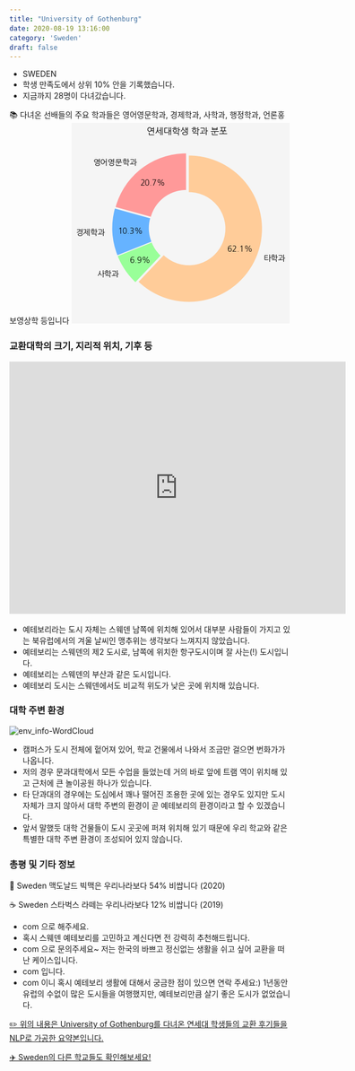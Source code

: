 ```yaml
---
title: "University of Gothenburg"
date: 2020-08-19 13:16:00
category: 'Sweden'
draft: false
---
```



* SWEDEN
* 학생 만족도에서 상위 10% 안을 기록했습니다.
* 지금까지 28명이 다녀갔습니다. 

📚 다녀온 선배들의 주요 학과들은 영어영문학과, 경제학과, 사학과, 행정학과, 언론홍보영상학 등입니다
![department-info](../plots/SE000011.png)
### 교환대학의 크기, 지리적 위치, 기후 등
<iframe
width="600"
height="450"
frameborder="0" style="border:0"
src="https://www.google.com/maps/embed/v1/place?key=AIzaSyC9e1AME-pVmWC4hBpFdu5S4dKzyepa3HQ&q=University+of+Gothenburg&center=57.69817190000001,11.971878&zoom=14" allowfullscreen>
</iframe>

* 예테보리라는 도시 자체는 스웨덴 남쪽에 위치해 있어서 대부분 사람들이 가지고 있는 북유럽에서의 겨울 날씨인 맹추위는 생각보다 느껴지지 않았습니다.
* 예테보리는 스웨덴의 제2 도시로, 남쪽에 위치한 항구도시이며 잘 사는(!) 도시입니다.
* 예테보리는 스웨덴의 부산과 같은 도시입니다.
* 예테보리 도시는 스웨덴에서도 비교적 위도가 낮은 곳에 위치해 있습니다.


### 대학 주변 환경

![env_info-WordCloud](../univ_wordclouds_okt/env_info/SE000011_env_info_okt.png)

* 캠퍼스가 도시 전체에 헡어져 있어, 학교 건물에서 나와서 조금만 걸으면 번화가가 나옵니다.
* 저의 경우 문과대학에서 모든 수업을 들었는데 거의 바로 앞에 트램 역이 위치해 있고 근처에 큰 놀이공원 하나가 있습니다.
* 타 단과대의 경우에는 도심에서 꽤나 떨어진 조용한 곳에 있는 경우도 있지만 도시 자체가 크지 않아서 대학 주변의 환경이 곧 예테보리의 환경이라고 할 수 있겠습니다.
* 앞서 말했듯 대학 건물들이 도시 곳곳에 퍼져 위치해 있기 때문에 우리 학교와 같은 특별한 대학 주변 환경이 조성되어 있지 않습니다.


### 총평 및 기타 정보 
🍔 Sweden 맥도날드 빅맥은 우리나라보다 54% 비쌉니다 (2020)

☕️ Sweden 스타벅스 라떼는 우리나라보다 12% 비쌉니다 (2019)
* com 으로 해주세요.
* 혹시 스웨덴 예테보리를 고민하고 계신다면 전 강력히 추천해드립니다.
* com 으로 문의주세요~ 저는 한국의 바쁘고 정신없는 생활을 쉬고 싶어 교환을 떠난 케이스입니다.
* com 입니다.
* com 이니 혹시 예테보리 생활에 대해서 궁금한 점이 있으면 연락 주세요:) 1년동안 유럽의 수없이 많은 도시들을 여행했지만, 예테보리만큼 살기 좋은 도시가 없었습니다.


[✏️ 위의 내용은 University of Gothenburg를 다녀온 연세대 학생들의 교환 후기들을 NLP로 가공한 요약본입니다.](http://oia.yonsei.ac.kr/partner/expReport.asp?ucode=SE000011&bgbn=A)

[✈️ Sweden의 다른 학교들도 확인해보세요!](https://yonsei-exchange.netlify.app/?category=Sweden)
